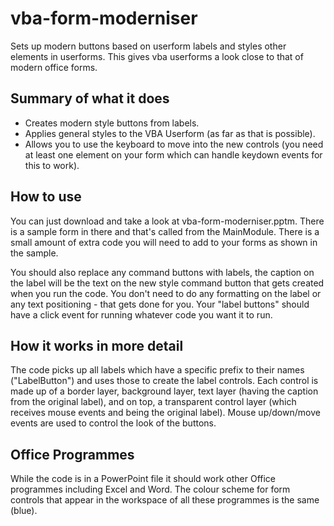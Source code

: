 # vba-form-moderniser
Sets up modern buttons based on userform labels and styles other elements in userforms.
This  gives vba userforms a look close to that of modern office forms.

## Summary of what it does
* Creates modern style buttons from labels.
* Applies general styles to the VBA Userform (as far as that is possible).
* Allows you to use the keyboard to move into the new controls (you need at least one element on your form which can handle keydown events for this to work).

## How to use
You can just download and take a look at vba-form-moderniser.pptm. There is a sample form in there and that's called from the MainModule. There is a small amount of extra code you will need to add to your forms as shown in the sample.

You should also replace any command buttons with labels, the caption on the label will be the text on the new style command button that gets created when you run the code. You don't need to do any formatting on the label or any text positioning - that gets done for you. Your "label buttons" should have a click event for running whatever code you want it to run.

## How it works in more detail
The code picks up all labels which have a specific prefix to their names ("LabelButton") and uses those to create the label controls. Each control is made up of a border layer, background layer, text layer (having the caption from the original label), and on top, a transparent control layer (which receives mouse events and being the original label). Mouse up/down/move events are used to control the look of the buttons.

## Office Programmes
While the code is in a PowerPoint file it should work other Office programmes including Excel and Word. The colour scheme for form controls that appear in the workspace of all these programmes is the same (blue).

